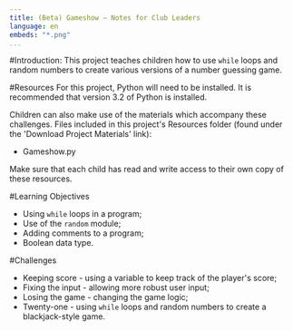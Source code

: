 ```yaml
---
title: (Beta) Gameshow — Notes for Club Leaders
language: en
embeds: "*.png"
...
```


#Introduction:
This project teaches children how to use `while` loops and random numbers to create various versions of a number guessing game.

#Resources
For this project, Python will need to be installed. It is recommended that version 3.2 of Python is installed.

Children can also make use of the materials which accompany these challenges. Files included in this project's Resources folder (found under the 'Download Project Materials' link):

+ Gameshow.py

Make sure that each child has read and write access to their own copy of these resources.

#Learning Objectives
+ Using `while` loops in a program;
+ Use of the `random` module;
+ Adding comments to a program;
+ Boolean data type.

#Challenges
+ Keeping score - using a variable to keep track of the player's score;
+ Fixing the input - allowing more robust user input;
+ Losing the game - changing the game logic;
+ Twenty-one - using `while` loops and random numbers to create a blackjack-style game.


